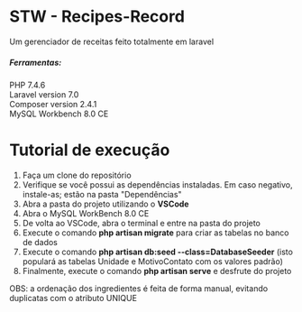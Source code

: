# STW - Recipes-Record
Um gerenciador de receitas feito totalmente em laravel

##### Ferramentas:
PHP 7.4.6 <br>
Laravel version 7.0<br>
Composer version 2.4.1<br>
MySQL Workbench 8.0 CE

# Tutorial de execução
1. Faça um clone do repositório<br>
2. Verifique se você possui as dependências instaladas. Em caso negativo, instale-as; estão na pasta "Dependências"<br>
3. Abra a pasta do projeto utilizando o <b>VSCode</b><br>
4. Abra o MySQL WorkBench 8.0 CE
5. De volta ao VSCode, abra o terminal e entre na pasta do projeto
6. Execute o comando <b>php artisan migrate</b> para criar as tabelas no banco de dados
7. Execute o comando <b>php artisan db:seed --class=DatabaseSeeder</b> (isto populará as tabelas Unidade e MotivoContato com os valores padrão)
8. Finalmente, execute o comando <b>php artisan serve</b> e desfrute do projeto

OBS: a ordenação dos ingredientes é feita de forma manual, evitando duplicatas com o atributo UNIQUE
